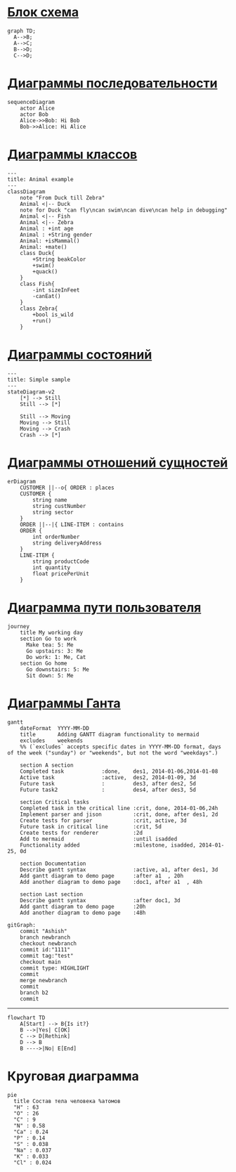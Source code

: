 # [Блок схема](https://mermaid.js.org/syntax/flowchart.html)
```mermaid
graph TD;
  A-->B;
  A-->C;
  B-->D;
  C-->D;
```

# [Диаграммы последовательности](https://mermaid.js.org/syntax/sequenceDiagram.html)
```mermaid
sequenceDiagram
    actor Alice
    actor Bob
    Alice->>Bob: Hi Bob
    Bob->>Alice: Hi Alice
```

# [Диаграммы классов](https://mermaid.js.org/syntax/classDiagram.html)
```mermaid
---
title: Animal example
---
classDiagram
    note "From Duck till Zebra"
    Animal <|-- Duck
    note for Duck "can fly\ncan swim\ncan dive\ncan help in debugging"
    Animal <|-- Fish
    Animal <|-- Zebra
    Animal : +int age
    Animal : +String gender
    Animal: +isMammal()
    Animal: +mate()
    class Duck{
        +String beakColor
        +swim()
        +quack()
    }
    class Fish{
        -int sizeInFeet
        -canEat()
    }
    class Zebra{
        +bool is_wild
        +run()
    }
```

# [Диаграммы состояний](https://mermaid.js.org/syntax/stateDiagram.html)
```mermaid
---
title: Simple sample
---
stateDiagram-v2
    [*] --> Still
    Still --> [*]

    Still --> Moving
    Moving --> Still
    Moving --> Crash
    Crash --> [*]
```

# [Диаграммы отношений сущностей](https://mermaid.js.org/syntax/entityRelationshipDiagram.html)
```mermaid
erDiagram
    CUSTOMER ||--o{ ORDER : places
    CUSTOMER {
        string name
        string custNumber
        string sector
    }
    ORDER ||--|{ LINE-ITEM : contains
    ORDER {
        int orderNumber
        string deliveryAddress
    }
    LINE-ITEM {
        string productCode
        int quantity
        float pricePerUnit
    }
```

# [Диаграмма пути пользователя](https://mermaid.js.org/syntax/userJourney.html)
```mermaid
journey
    title My working day
    section Go to work
      Make tea: 5: Me
      Go upstairs: 3: Me
      Do work: 1: Me, Cat
    section Go home
      Go downstairs: 5: Me
      Sit down: 5: Me
```

# [Диаграммы Ганта]()
```mermaid
gantt
    dateFormat  YYYY-MM-DD
    title       Adding GANTT diagram functionality to mermaid
    excludes    weekends
    %% (`excludes` accepts specific dates in YYYY-MM-DD format, days of the week ("sunday") or "weekends", but not the word "weekdays".)

    section A section
    Completed task            :done,    des1, 2014-01-06,2014-01-08
    Active task               :active,  des2, 2014-01-09, 3d
    Future task               :         des3, after des2, 5d
    Future task2              :         des4, after des3, 5d

    section Critical tasks
    Completed task in the critical line :crit, done, 2014-01-06,24h
    Implement parser and jison          :crit, done, after des1, 2d
    Create tests for parser             :crit, active, 3d
    Future task in critical line        :crit, 5d
    Create tests for renderer           :2d
    Add to mermaid                      :until isadded
    Functionality added                 :milestone, isadded, 2014-01-25, 0d

    section Documentation
    Describe gantt syntax               :active, a1, after des1, 3d
    Add gantt diagram to demo page      :after a1  , 20h
    Add another diagram to demo page    :doc1, after a1  , 48h

    section Last section
    Describe gantt syntax               :after doc1, 3d
    Add gantt diagram to demo page      :20h
    Add another diagram to demo page    :48h
```
    

```mermaid
gitGraph:
    commit "Ashish"
    branch newbranch
    checkout newbranch
    commit id:"1111"
    commit tag:"test"
    checkout main
    commit type: HIGHLIGHT
    commit
    merge newbranch
    commit
    branch b2
    commit
```

---

```mermaid
flowchart TD
    A[Start] --> B{Is it?}
    B -->|Yes| C[OK]
    C --> D[Rethink]
    D --> B
    B ---->|No| E[End]
```
# Круговая диаграмма
```mermaid
pie
  title Состав тела человека %атомов
  "H" : 63
  "O" : 26
  "C" : 9
  "N" : 0.58
  "Ca" : 0.24
  "P" : 0.14
  "S" : 0.038
  "Na" : 0.037
  "K" : 0.033
  "Cl" : 0.024
```
